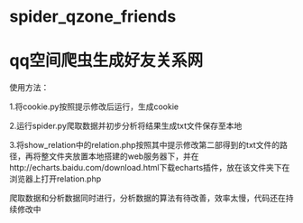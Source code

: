 # spider_qzone_friends
# qq空间爬虫生成好友关系网
使用方法：

1.将cookie.py按照提示修改后运行，生成cookie

2.运行spider.py爬取数据并初步分析将结果生成txt文件保存至本地

3.将show_relation中的relation.php按照其中提示修改第二部得到的txt文件的路径，再将整文件夹放置本地搭建的web服务器下，并在http://echarts.baidu.com/download.html下载echarts插件，放在该文件夹下在浏览器上打开relation.php

爬取数据和分析数据同时进行，分析数据的算法有待改善，效率太慢，代码还在持续修改中
